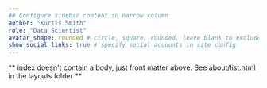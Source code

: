 ```yaml
---
## Configure sidebar content in narrow column
author: "Kurtis Smith"
role: "Data Scientist"
avatar_shape: rounded # circle, square, rounded, leave blank to exclude
show_social_links: true # specify social accounts in site config
---
```


** index doesn't contain a body, just front matter above.
See about/list.html in the layouts folder **
